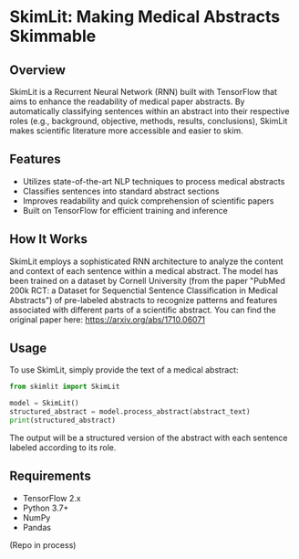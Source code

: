 # SkimLit: Making Medical Abstracts Skimmable

## Overview

SkimLit is a Recurrent Neural Network (RNN) built with TensorFlow that aims to enhance the readability of medical paper abstracts. By automatically classifying sentences within an abstract into their respective roles (e.g., background, objective, methods, results, conclusions), SkimLit makes scientific literature more accessible and easier to skim.

## Features

- Utilizes state-of-the-art NLP techniques to process medical abstracts
- Classifies sentences into standard abstract sections
- Improves readability and quick comprehension of scientific papers
- Built on TensorFlow for efficient training and inference

## How It Works

SkimLit employs a sophisticated RNN architecture to analyze the content and context of each sentence within a medical abstract. The model has been trained on a dataset by Cornell University (from the paper  "PubMed 200k RCT: a Dataset for Sequenctial Sentence Classification in Medical Abstracts") of pre-labeled abstracts to recognize patterns and features associated with different parts of a scientific abstract. You can find the original paper here: https://arxiv.org/abs/1710.06071

## Usage

To use SkimLit, simply provide the text of a medical abstract:

```python
from skimlit import SkimLit

model = SkimLit()
structured_abstract = model.process_abstract(abstract_text)
print(structured_abstract)
```

The output will be a structured version of the abstract with each sentence labeled according to its role.

## Requirements

- TensorFlow 2.x
- Python 3.7+
- NumPy
- Pandas
  
(Repo in process)
